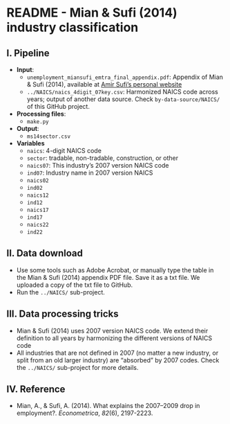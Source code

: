 # README - Mian & Sufi (2014) industry classification

## I. Pipeline

* **Input**: 
    * `unemployment_miansufi_emtra_final_appendix.pdf`: Appendix of Mian & Sufi (2014), available at [Amir Sufi’s personal website](https://amirsufi.net/data-and-appendices/unemployment_miansufi_emtra_final_appendix.pdf)
    * `../NAICS/naics_4digit_07key.csv`: Harmonized NAICS code across years; output of another data source. Check `by-data-source/NAICS/` of this GitHub project.
* **Processing files**:
    * `make.py`
* **Output**: 
    * `ms14sector.csv`
* **Variables**
    * `naics`: 4-digit NAICS code
    * `sector`: tradable, non-tradable, construction, or other
    * `naics07`: This industry’s 2007 version NAICS code
    * `ind07`: Industry name in 2007 version NAICS
    * `naics02`
    * `ind02`
    * `naics12`
    * `ind12`
    * `naics17`
    * `ind17`
    * `naics22`
    * `ind22`

## II. Data download

* Use some tools such as Adobe Acrobat, or manually type the table in the Mian & Sufi (2014) appendix PDF file. Save it as a txt file. We uploaded a copy of the txt file to GitHub.
* Run the `../NAICS/` sub-project.

## III. Data processing tricks

- Mian & Sufi (2014) uses 2007 version NAICS code. We extend their definition to all years by harmonizing the different versions of NAICS code
- All industries that are not defined in 2007 (no matter a new industry, or split from an old larger industry) are “absorbed” by 2007 codes. Check the `../NAICS/` sub-project for more details.

## IV. Reference

- Mian, A., & Sufi, A. (2014). What explains the 2007–2009 drop in employment?. *Econometrica*, *82*(6), 2197-2223.